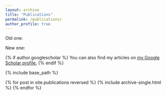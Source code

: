```yaml
---
layout: archive
title: "Publications"
permalink: /publications/
author_profile: true
---
```


Old one:

<script src="https://bibbase.org/show?bib=https%3A%2F%2Ffranck44.github.io%2Fpublications%2Ffranck-pubs.bib&jsonp=1&group0=year&css=true&show=true"></script>


New one:

 <script src="http://bibbase.org/show?bib=http%3A%2F%2Fscience.mq.edu.au%2F%7Efcassez%2Fbib%2Ffranck-bib.bib&jsonp=1&group0=year&css=true&show=true"></script>

{% if author.googlescholar %}
  You can also find my articles on <u><a href="{{author.googlescholar}}">my Google Scholar profile</a>.</u>
{% endif %}

{% include base_path %}

{% for post in site.publications reversed %}
  {% include archive-single.html %}
{% endfor %}
